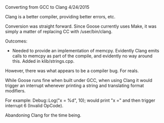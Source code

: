 Converting from GCC to Clang
4/24/2015

Clang is a better compiler, providing better errors, etc.

Conversion was straight forward. Since Goose currently uses Make, it was
simply a matter of replacing CC with /user/bin/clang.

Outcomes:

* Needed to provide an implementation of memcpy. Evidently Clang emits calls
  to memcpy as part of the compile, and evidently no way around this. Added
  in klib/strings.cpp.

However, there was what appears to be a compiler bug. For reals.

While Goose runs fine when built under GCC, when using Clang it would trigger
an interrupt whenever printing a string and translating format modifiers.

For example: Debug::Log("x = %d", 10); would print "x =" and then trigger
interrupt 6 (Invalid OpCode).

Abandoning Clang for the time being.
